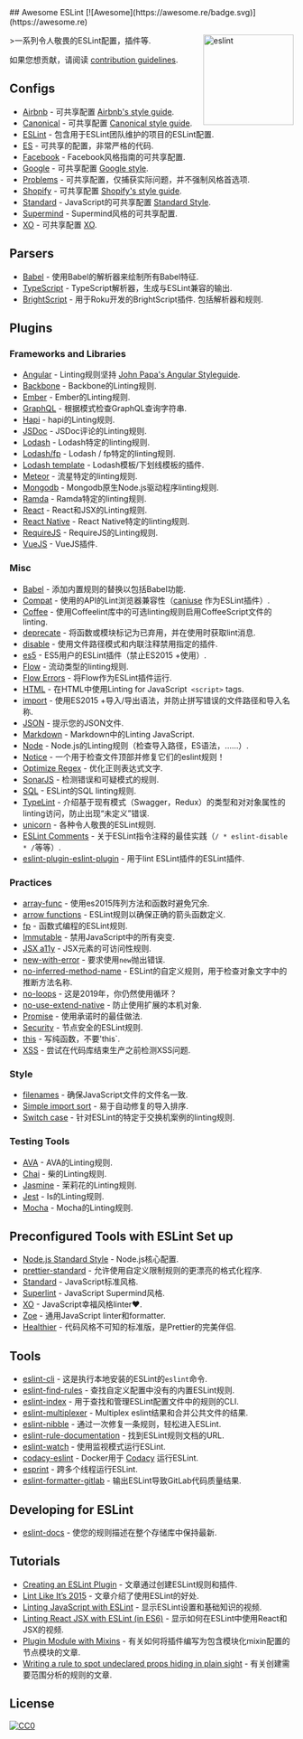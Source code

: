 <div class="github-widget" data-repo="dustinspecker/awesome-eslint"></div>
## Awesome ESLint [![Awesome](https://awesome.re/badge.svg)](https://awesome.re)

[<img src="http://eslint.org/img/logo.svg" width="160" align="right" alt="eslint">](http://eslint.org)

&gt;一系列令人敬畏的ESLint配置，插件等.

如果您想贡献，请阅读 [contribution guidelines](https://github.com/dustinspecker/awesome-eslint/blob/master/contributing.md).



## Configs

- [Airbnb](https://github.com/airbnb/javascript/tree/master/packages/eslint-config-airbnb) - 可共享配置 [Airbnb's style guide](https://github.com/airbnb/javascript).
- [Canonical](https://github.com/gajus/eslint-config-canonical) - 可共享配置 [Canonical style guide](https://github.com/gajus/canonical).
- [ESLint](https://github.com/eslint/eslint/tree/master/packages/eslint-config-eslint) - 包含用于ESLint团队维护的项目的ESLint配置.
- [ES](https://github.com/thenativeweb/eslint-config-es) - 可共享的配置，非常严格的代码.
- [Facebook](https://www.npmjs.com/package/eslint-config-fbjs) -  Facebook风格指南的可共享配置.
- [Google](https://github.com/google/eslint-config-google) - 可共享配置 [Google style](http://google.github.io/styleguide/javascriptguide.xml).
- [Problems](https://github.com/RyanZim/eslint-config-problems) - 可共享配置，仅捕获实际问题，并不强制风格首选项.
- [Shopify](https://github.com/Shopify/eslint-plugin-shopify) - 可共享配置 [Shopify's style guide](https://github.com/Shopify/javascript).
- [Standard](https://github.com/feross/eslint-config-standard) -  JavaScript的可共享配置 [Standard Style](https://github.com/feross/standard).
- [Supermind](https://github.com/supermind/eslint-config-supermind) -  Supermind风格的可共享配置.
- [XO](https://github.com/sindresorhus/eslint-config-xo) - 可共享配置 [XO](https://github.com/sindresorhus/xo).

## Parsers

- [Babel](https://github.com/babel/babel-eslint) - 使用Babel的解析器来绘制所有Babel特征.
- [TypeScript](https://github.com/typescript-eslint/typescript-eslint) -  TypeScript解析器，生成与ESLint兼容的输出.
- [BrightScript](https://github.com/RokuRoad/eslint-plugin-roku)   - 用于Roku开发的BrightScript插件.  包括解析器和规则.

## Plugins

### Frameworks and Libraries

- [Angular](https://github.com/Gillespie59/eslint-plugin-angular) -  Linting规则坚持 [John Papa's Angular Styleguide](https://github.com/johnpapa/angular-styleguide).
- [Backbone](https://github.com/ilyavolodin/eslint-plugin-backbone) -  Backbone的Linting规则.
- [Ember](https://github.com/netguru/eslint-plugin-ember) -  Ember的Linting规则.
- [GraphQL](https://github.com/apollostack/eslint-plugin-graphql) - 根据模式检查GraphQL查询字符串.
- [Hapi](https://github.com/continuationlabs/eslint-plugin-hapi) -  hapi的Linting规则.
- [JSDoc](https://github.com/gajus/eslint-plugin-jsdoc) -  JSDoc评论的Linting规则.
- [Lodash](https://github.com/wix/eslint-plugin-lodash) -  Lodash特定的linting规则.
- [Lodash/fp](https://github.com/jfmengels/eslint-plugin-lodash-fp) -  Lodash / fp特定的linting规则.
- [Lodash template](https://github.com/ota-meshi/eslint-plugin-lodash-template) -  Lodash模板/下划线模板的插件.
- [Meteor](https://github.com/dferber90/eslint-plugin-meteor) - 流星特定的linting规则.
- [Mongodb](https://github.com/nfroidure/eslint-plugin-mongodb) -  Mongodb原生Node.js驱动程序linting规则.
- [Ramda](https://github.com/ramda/eslint-plugin-ramda) -  Ramda特定的linting规则.
- [React](https://github.com/yannickcr/eslint-plugin-react) -  React和JSX的Linting规则.
- [React Native](https://github.com/Intellicode/eslint-plugin-react-native) -  React Native特定的linting规则.
- [RequireJS](https://github.com/cvisco/eslint-plugin-requirejs) -  RequireJS的Linting规则.
- [VueJS](https://github.com/vuejs/eslint-plugin-vue) -  VueJS插件.

### Misc

- [Babel](https://github.com/babel/eslint-plugin-babel) - 添加内置规则的替换以包括Babel功能.
- [Compat](https://github.com/amilajack/eslint-plugin-compat) - 使用的API的Lint浏览器兼容性（[caniuse](http://caniuse.com/#search=fetch) 作为ESLint插件）.
- [Coffee](https://github.com/aminland/eslint-plugin-coffee) - 使用Coffeelint库中的可选linting规则启用CoffeeScript文件的linting.
- [deprecate](https://github.com/AlexMost/eslint-plugin-deprecate) - 将函数或模块标记为已弃用，并在使用时获取lint消息.
- [disable](https://github.com/mradionov/eslint-plugin-disable) - 使用文件路径模式和内联注释禁用指定的插件.
- [es5](https://github.com/nkt/eslint-plugin-es5) -  ES5用户的ESLint插件（禁止ES2015 +使用）.
- [Flow](https://github.com/gajus/eslint-plugin-flowtype) - 流动类型的linting规则.
- [Flow Errors](https://github.com/amilajack/eslint-plugin-flowtype-errors) - 将Flow作为ESLint插件运行.
- [HTML](https://github.com/BenoitZugmeyer/eslint-plugin-html) - 在HTML中使用Linting for JavaScript` <script>` tags.
- [import](https://github.com/benmosher/eslint-plugin-import) - 使用ES2015 +导入/导出语法，并防止拼写错误的文件路径和导入名称.
- [JSON](https://github.com/azeemba/eslint-plugin-json) - 提示您的JSON文件.
- [Markdown](https://github.com/eslint/eslint-plugin-markdown) -  Markdown中的Linting JavaScript.
- [Node](https://github.com/mysticatea/eslint-plugin-node) -  Node.js的Linting规则（检查导入路径，ES语法，......）.
- [Notice](https://github.com/nickdeis/eslint-plugin-notice) - 一个用于检查文件顶部并修复它们的eslint规则！
- [Optimize Regex](https://github.com/BrainMaestro/eslint-plugin-optimize-regex) - 优化正则表达式文字.
- [SonarJS](https://github.com/SonarSource/eslint-plugin-sonarjs) - 检测错误和可疑模式的规则.
- [SQL](https://github.com/gajus/eslint-plugin-sql) -  ESLint的SQL linting规则.
- [TypeLint](https://github.com/yarax/typelint) - 介绍基于现有模式（Swagger，Redux）的类型和对对象属性的linting访问，防止出现“未定义”错误.
- [unicorn](https://github.com/sindresorhus/eslint-plugin-unicorn) - 各种令人敬畏的ESLint规则.
- [ESLint Comments](https://github.com/mysticatea/eslint-plugin-eslint-comments) - 关于ESLint指令注释的最佳实践（`/ * eslint-disable * /`等等）.
- [eslint-plugin-eslint-plugin](https://github.com/not-an-aardvark/eslint-plugin-eslint-plugin) - 用于lint ESLint插件的ESLint插件.

### Practices

- [array-func](https://github.com/freaktechnik/eslint-plugin-array-func) - 使用es2015阵列方法和函数时避免冗余.
- [arrow functions](https://github.com/getify/eslint-plugin-proper-arrows) -  ESLint规则以确保正确的箭头函数定义.
- [fp](https://github.com/jfmengels/eslint-plugin-fp) - 函数式编程的ESLint规则.
- [Immutable](https://github.com/jhusain/eslint-plugin-immutable) - 禁用JavaScript中的所有突变.
- [JSX a11y](https://github.com/evcohen/eslint-plugin-jsx-a11y) -  JSX元素的可访问性规则.
- [new-with-error](https://github.com/Trott/eslint-plugin-new-with-error) - 要求使用`new`抛出错误.
- [no-inferred-method-name](https://github.com/johnstonbl01/eslint-no-inferred-method-name) -  ESLint的自定义规则，用于检查对象文字中的推断方法名称.
- [no-loops](https://github.com/buildo/eslint-plugin-no-loops) - 这是2019年，你仍然使用循环？
- [no-use-extend-native](https://github.com/dustinspecker/eslint-plugin-no-use-extend-native) - 防止使用扩展的本机对象.
- [Promise](https://github.com/xjamundx/eslint-plugin-promise) - 使用承诺时的最佳做法.
- [Security](https://github.com/nodesecurity/eslint-plugin-security) - 节点安全的ESLint规则.
- [this](https://github.com/matijs/eslint-plugin-this) - 写纯函数，不要&#39;this`.
- [XSS](https://github.com/Rantanen/eslint-plugin-xss) - 尝试在代码库结束生产之前检测XSS问题.

### Style

- [filenames](https://github.com/selaux/eslint-plugin-filenames) - 确保JavaScript文件的文件名一致.
- [Simple import sort](https://github.com/lydell/eslint-plugin-simple-import-sort) - 易于自动修复的导入排序.
- [Switch case](https://github.com/lukeapage/eslint-plugin-switch-case) - 针对ESLint的特定于交换机案例的linting规则.

### Testing Tools
- [AVA](https://github.com/sindresorhus/eslint-plugin-ava) -  AVA的Linting规则.
- [Chai](https://github.com/turbo87/eslint-plugin-chai-expect) - 柴的Linting规则.
- [Jasmine](https://github.com/tlvince/eslint-plugin-jasmine) - 茉莉花的Linting规则.
- [Jest](https://github.com/jest-community/eslint-plugin-jest) -  Is的Linting规则.
- [Mocha](https://github.com/lo1tuma/eslint-plugin-mocha) -  Mocha的Linting规则.

## Preconfigured Tools with ESLint Set up

- [Node.js Standard Style](https://github.com/geek/node-style) -  Node.js核心配置.
- [prettier-standard](https://github.com/sheerun/prettier-standard) - 允许使用自定义限制规则的更漂亮的格式化程序.
- [Standard](https://github.com/feross/standard) -  JavaScript标准风格.
- [Superlint](https://github.com/supermind/superlint) -  JavaScript Supermind风格.
- [XO](https://github.com/sindresorhus/xo) -  JavaScript幸福风格linter❤️.
- [Zoe](https://github.com/jorgegonzalez/zoe) - 通用JavaScript linter和formatter.
- [Healthier](https://github.com/KidkArolis/healthier) - 代码风格不可知的标准版，是Prettier的完美伴侣.

## Tools

- [eslint-cli](https://github.com/eslint/eslint-cli) - 这是执行本地安装的ESLint的`eslint`命令.
- [eslint-find-rules](https://github.com/sarbbottam/eslint-find-rules) - 查找自定义配置中没有的内置ESLint规则.
- [eslint-index](https://github.com/wagerfield/eslint-index) - 用于查找和管理ESLint配置文件中的规则的CLI.
- [eslint-multiplexer](https://github.com/pimlie/eslint-multiplexer) -  Multiplex eslint结果和合并公共文件的结果.
- [eslint-nibble](https://github.com/IanVS/eslint-nibble) - 通过一次修复一条规则，轻松进入ESLint.
- [eslint-rule-documentation](https://github.com/jfmengels/eslint-rule-documentation) - 找到ESLint规则文档的URL.
- [eslint-watch](https://github.com/rizowski/eslint-watch) - 使用监视模式运行ESLint.
- [codacy-eslint](https://github.com/codacy/codacy-eslint) -  Docker用于 [Codacy](https://www.codacy.com) 运行ESLint.
- [esprint](https://github.com/pinterest/esprint) - 跨多个线程运行ESLint.
- [eslint-formatter-gitlab](https://gitlab.com/remcohaszing/eslint-formatter-gitlab) - 输出ESLint导致GitLab代码质量结果.

## Developing for ESLint

- [eslint-docs](https://github.com/j-f1/eslint-docs) - 使您的规则描述在整个存储库中保持最新.

## Tutorials

- [Creating an ESLint Plugin](https://medium.com/tumblbug-engineering/creating-an-eslint-plugin-87f1cb42767f) - 文章通过创建ESLint规则和插件.
- [Lint Like It’s 2015](https://medium.com/@dan_abramov/lint-like-it-s-2015-6987d44c5b48#.5p3yk0b03) - 文章介绍了使用ESLint的好处.
- [Linting JavaScript with ESLint](https://egghead.io/lessons/javascript-linting-javascript-with-eslint) - 显示ESLint设置和基础知识的视频.
- [Linting React JSX with ESLint (in ES6)](https://egghead.io/lessons/react-linting-react-jsx-with-eslint-in-es6) - 显示如何在ESLint中使用React和JSX的视频.
- [Plugin Module with Mixins](https://chrysanthium.com/eslint-integration) - 有关如何将插件编写为包含模块化mixin配置的节点模块的文章.
- [Writing a rule to spot undeclared props hiding in plain sight](http://blog.cowchimp.com/writing-a-custom-eslint-rule-to-spot-undeclared-props/) - 有关创建需要范围分析的规则的文章.

## License

[![CC0](http://mirrors.creativecommons.org/presskit/buttons/88x31/svg/cc-zero.svg)](https://creativecommons.org/publicdomain/zero/1.0/)

